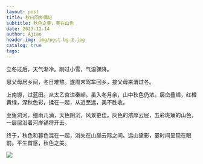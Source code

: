 ```yaml
---
layout: post
title: 秋日回乡偶记
subtitle: 秋色之美，美在山色
date: 2023-12-14
author: Ajiao
header-img: img/post-bg-2.jpg
catalog: true
tags:
---
```

立冬过后，天气渐冷。刚过小雪，气温骤降。

思父母居乡间，冬日难熬。遂周末驾车回乡，接父母来渭过冬。

上南塬，过蓝田。从太乙宫进秦岭。虽入冬月余，山中秋色仍浓。层峦叠嶂，红橙黄绿，深秋色彩，揉在一起，从近至远，美不胜收。

至鱼洞河，细雨几滴，天色阴沉，风景更佳。灰色的浓厚云层，五彩斑斓的山色，一层层沿着河岸铺将开去。

终于，秋色和暮色混在一起，消失在山巅云际之间。远山黛影，霎时间呈现在眼前。平生首感，秋色之美。

![](https://cdn.jsdelivr.net/gh/iajiao/picx-images-hosting@master/笔记本/IMG_20231203_220751.xbstmxqeacg.jpg)
